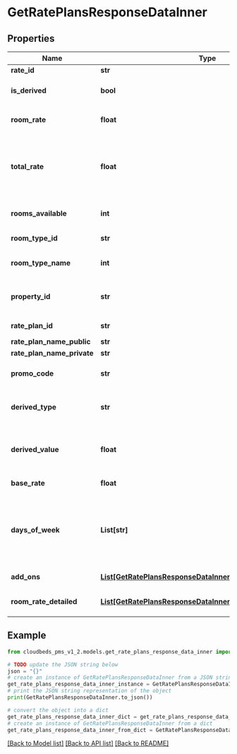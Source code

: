 # GetRatePlansResponseDataInner


## Properties

Name | Type | Description | Notes
------------ | ------------- | ------------- | -------------
**rate_id** | **str** | Rate ID | [optional] 
**is_derived** | **bool** | True if this rate is derived from another rate | [optional] 
**room_rate** | **float** | Rate for the room, based on the parameters provided | [optional] 
**total_rate** | **float** | Total rate for the room, based on the parameters provided. Calculated using base rates and additional costs from extra guests. | [optional] 
**rooms_available** | **int** | Number of rooms available for the selected date | [optional] 
**room_type_id** | **str** | ] room type ID (if not specified in request) | [optional] 
**room_type_name** | **int** | ] room type name (if not specified in request) | [optional] 
**property_id** | **str** | Property ID, used if multiple properties are included in request | [optional] 
**rate_plan_id** | **str** | ratePlanID (If rate depends on plan) | [optional] 
**rate_plan_name_public** | **str** | ratePlanNamePublic | [optional] 
**rate_plan_name_private** | **str** | ratePlanNamePrivate | [optional] 
**promo_code** | **str** | Promotional code when rate plan has has it | [optional] 
**derived_type** | **str** | type of deriving (only if current rate was derived from other one). | [optional] 
**derived_value** | **float** | Can be positive or negative (only if current rate was derived from other one). | [optional] 
**base_rate** | **float** | Base rate on given period | [optional] 
**days_of_week** | **List[str]** | Returns when there is a difference between range given with startDate/endDate and days of week which rate plan applies. | [optional] 
**add_ons** | [**List[GetRatePlansResponseDataInnerAddOnsInner]**](GetRatePlansResponseDataInnerAddOnsInner.md) | addOns information on the rates | [optional] 
**room_rate_detailed** | [**List[GetRatePlansResponseDataInnerRoomRateDetailedInner]**](GetRatePlansResponseDataInnerRoomRateDetailedInner.md) | Detailed information on the rates, if requested | [optional] 

## Example

```python
from cloudbeds_pms_v1_2.models.get_rate_plans_response_data_inner import GetRatePlansResponseDataInner

# TODO update the JSON string below
json = "{}"
# create an instance of GetRatePlansResponseDataInner from a JSON string
get_rate_plans_response_data_inner_instance = GetRatePlansResponseDataInner.from_json(json)
# print the JSON string representation of the object
print(GetRatePlansResponseDataInner.to_json())

# convert the object into a dict
get_rate_plans_response_data_inner_dict = get_rate_plans_response_data_inner_instance.to_dict()
# create an instance of GetRatePlansResponseDataInner from a dict
get_rate_plans_response_data_inner_from_dict = GetRatePlansResponseDataInner.from_dict(get_rate_plans_response_data_inner_dict)
```
[[Back to Model list]](../README.md#documentation-for-models) [[Back to API list]](../README.md#documentation-for-api-endpoints) [[Back to README]](../README.md)


